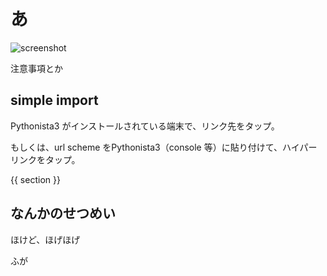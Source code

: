 # あ

![screenshot](./screenshot/screenshot.png)

注意事項とか

## simple import

Pythonista3 がインストールされている端末で、リンク先をタップ。

もしくは、url scheme をPythonista3（console 等）に貼り付けて、ハイパーリンクをタップ。

{{ section }}

## なんかのせつめい

ほけど、ほげほげ

ふが


